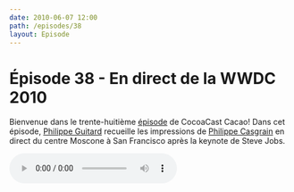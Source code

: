 ```yaml
---
date: 2010-06-07 12:00
path: /episodes/38
layout: Episode
---
```

# Épisode 38 - En direct de la WWDC 2010
<p>Bienvenue dans le trente-huitième <a href="https://archive.org/download/cacaocast/cacaocast_38.mp3" title="CocoaCast Cacao Episode 38">épisode</a> de CocoaCast Cacao! Dans cet épisode, <a href="http://www.twitter.com/philippeguitard" title="Philippe Guitard sur Twitter">Philippe Guitard</a> recueille les impressions de <a href="http://www.twitter.com/philippec" title="Philippe Casgrain sur Twitter">Philippe Casgrain</a> en direct du centre Moscone à San Francisco après la keynote de Steve Jobs.
<p><audio controls><source src="https://archive.org/download/cacaocast/cacaocast_38.mp3" type="audio/mpeg"><source src="https://archive.org/download/cacaocast/cacaocast_38.mp3" type="audio/mp4">Votre navigateur ne supporte pas l'élément audio / Your browser does not support the audio element.</audio></p>  
